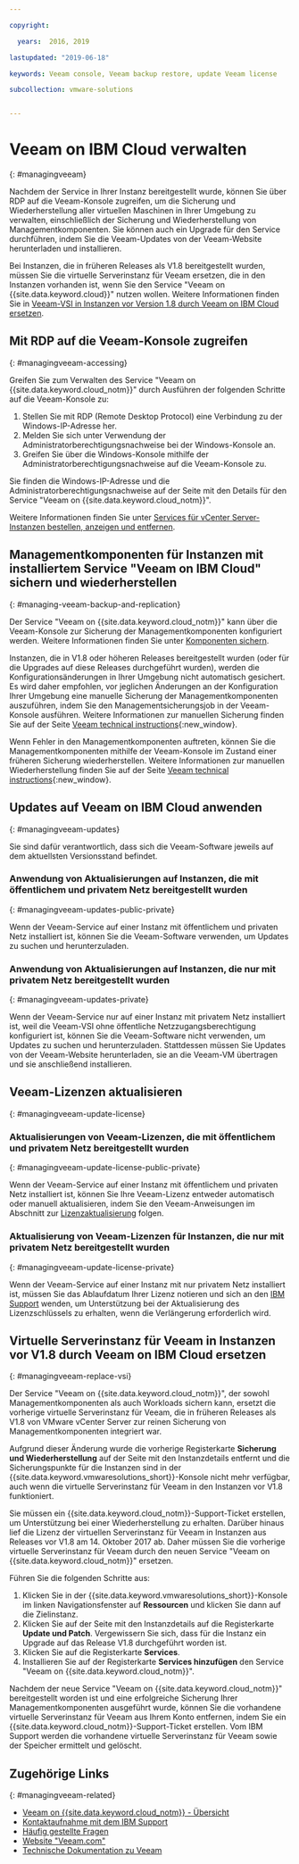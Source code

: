 ```yaml
---

copyright:

  years:  2016, 2019

lastupdated: "2019-06-18"

keywords: Veeam console, Veeam backup restore, update Veeam license

subcollection: vmware-solutions


---
```


# Veeam on IBM Cloud verwalten
{: #managingveeam}

Nachdem der Service in Ihrer Instanz bereitgestellt wurde, können Sie über RDP auf die Veeam-Konsole zugreifen, um die Sicherung und Wiederherstellung aller virtuellen Maschinen in Ihrer Umgebung zu verwalten, einschließlich der Sicherung und Wiederherstellung von Managementkomponenten. Sie können auch ein Upgrade für den Service durchführen, indem Sie die Veeam-Updates von der Veeam-Website herunterladen und installieren.

Bei Instanzen, die in früheren Releases als V1.8 bereitgestellt wurden, müssen Sie die virtuelle Serverinstanz für Veeam ersetzen, die in den Instanzen vorhanden ist, wenn Sie den Service "Veeam on {{site.data.keyword.cloud}}" nutzen wollen. Weitere Informationen finden Sie in [Veeam-VSI in Instanzen vor Version 1.8 durch Veeam on IBM Cloud ersetzen](/docs/services/vmwaresolutions/services?topic=vmware-solutions-managingveeam#managingveeam-replace-vsi).

## Mit RDP auf die Veeam-Konsole zugreifen
{: #managingveeam-accessing}

Greifen Sie zum Verwalten des Service "Veeam on {{site.data.keyword.cloud_notm}}" durch Ausführen der folgenden Schritte auf die Veeam-Konsole zu:
1. Stellen Sie mit RDP (Remote Desktop Protocol) eine Verbindung zu der Windows-IP-Adresse her.
2. Melden Sie sich unter Verwendung der Administratorberechtigungsnachweise bei der Windows-Konsole an.
3. Greifen Sie über die Windows-Konsole mithilfe der Administratorberechtigungsnachweise auf die Veeam-Konsole zu.

Sie finden die Windows-IP-Adresse und die Administratorberechtigungsnachweise auf der Seite mit den Details für den Service "Veeam on {{site.data.keyword.cloud_notm}}".

Weitere Informationen finden Sie unter [Services für vCenter Server-Instanzen bestellen, anzeigen und entfernen](/docs/services/vmwaresolutions/vcenter?topic=vmware-solutions-vc_addingremovingservices).

## Managementkomponenten für Instanzen mit installiertem Service "Veeam on IBM Cloud" sichern und wiederherstellen
{: #managing-veeam-backup-and-replication}

Der Service "Veeam on {{site.data.keyword.cloud_notm}}" kann über die Veeam-Konsole zur Sicherung der Managementkomponenten konfiguriert werden. Weitere Informationen finden Sie unter [Komponenten sichern](/docs/services/vmwaresolutions/archiref/solution?topic=vmware-solutions-solution_backingup).

Instanzen, die in V1.8 oder höheren Releases bereitgestellt wurden (oder für die Upgrades auf diese Releases durchgeführt wurden), werden die Konfigurationsänderungen in Ihrer Umgebung nicht automatisch gesichert. Es wird daher empfohlen, vor jeglichen Änderungen an der Konfiguration Ihrer Umgebung eine manuelle Sicherung der Managementkomponenten auszuführen, indem Sie den Managementsicherungsjob in der Veeam-Konsole ausführen. Weitere Informationen zur manuellen Sicherung finden Sie auf der Seite [Veeam technical instructions](https://helpcenter.veeam.com/backup/vsphere/scheduing_manual.html){:new_window}.

Wenn Fehler in den Managementkomponenten auftreten, können Sie die Managementkomponenten mithilfe der Veeam-Konsole im Zustand einer früheren Sicherung wiederherstellen. Weitere Informationen zur manuellen Wiederherstellung finden Sie auf der Seite [Veeam technical instructions]( https://helpcenter.veeam.com/backup/vsphere/performing_full_recovery.html){:new_window}.

## Updates auf Veeam on IBM Cloud anwenden
{: #managingveeam-updates}

Sie sind dafür verantwortlich, dass sich die Veeam-Software jeweils auf dem aktuellsten Versionsstand befindet.

### Anwendung von Aktualisierungen auf Instanzen, die mit öffentlichem und privatem Netz bereitgestellt wurden
{: #managingveeam-updates-public-private}

Wenn der Veeam-Service auf einer Instanz mit öffentlichem und privaten Netz installiert ist, können Sie die Veeam-Software verwenden, um Updates zu suchen und herunterzuladen.

### Anwendung von Aktualisierungen auf Instanzen, die nur mit privatem Netz bereitgestellt wurden
{: #managingveeam-updates-private}

Wenn der Veeam-Service nur auf einer Instanz mit privatem Netz installiert ist, weil die Veeam-VSI ohne öffentliche Netzzugangsberechtigung konfiguriert ist, können Sie die Veeam-Software nicht verwenden, um Updates zu suchen und herunterzuladen. Stattdessen müssen Sie Updates von der Veeam-Website herunterladen, sie an die Veeam-VM übertragen und sie anschließend installieren.

## Veeam-Lizenzen aktualisieren
{: #managingveeam-update-license}

### Aktualisierungen von Veeam-Lizenzen, die mit öffentlichem und privatem Netz bereitgestellt wurden
{: #managingveeam-update-license-public-private}

Wenn der Veeam-Service auf einer Instanz mit öffentlichem und privaten Netz installiert ist, können Sie Ihre Veeam-Lizenz entweder automatisch oder manuell aktualisieren, indem Sie den Veeam-Anweisungen im Abschnitt zur [Lizenzaktualisierung]( https://helpcenter.veeam.com/docs/backup/vsphere/license_update.html) folgen.

### Aktualisierung von Veeam-Lizenzen für Instanzen, die nur mit privatem Netz bereitgestellt wurden
{: #managingveeam-update-license-private}

Wenn der Veeam-Service auf einer Instanz mit nur privatem Netz installiert ist, müssen Sie das Ablaufdatum Ihrer Lizenz notieren und sich an den [IBM Support](/docs/services/vmwaresolutions/vmonic?topic=vmware-solutions-trbl_support) wenden, um Unterstützung bei der Aktualisierung des Lizenzschlüssels zu erhalten, wenn die Verlängerung erforderlich wird.

## Virtuelle Serverinstanz für Veeam in Instanzen vor V1.8 durch Veeam on IBM Cloud ersetzen
{: #managingveeam-replace-vsi}

Der Service "Veeam on {{site.data.keyword.cloud_notm}}", der sowohl Managementkomponenten als auch Workloads sichern kann, ersetzt die vorherige virtuelle Serverinstanz für Veeam, die in früheren Releases als V1.8 von VMware vCenter Server zur reinen Sicherung von Managementkomponenten integriert war.

Aufgrund dieser Änderung wurde die vorherige Registerkarte **Sicherung und Wiederherstellung** auf der Seite mit den Instanzdetails entfernt und die Sicherungspunkte für die Instanzen sind in der {{site.data.keyword.vmwaresolutions_short}}-Konsole nicht mehr verfügbar, auch wenn die virtuelle Serverinstanz für Veeam in den Instanzen vor V1.8 funktioniert.

Sie müssen ein {{site.data.keyword.cloud_notm}}-Support-Ticket erstellen, um Unterstützung bei einer Wiederherstellung zu erhalten. Darüber hinaus lief die Lizenz der virtuellen Serverinstanz für Veeam in Instanzen aus Releases vor V1.8 am 14. Oktober 2017 ab. Daher müssen Sie die vorherige virtuelle Serverinstanz für Veeam durch den neuen Service "Veeam on {{site.data.keyword.cloud_notm}}" ersetzen.

Führen Sie die folgenden Schritte aus:
1. Klicken Sie in der {{site.data.keyword.vmwaresolutions_short}}-Konsole im linken Navigationsfenster auf **Ressourcen** und klicken Sie dann auf die Zielinstanz.
2. Klicken Sie auf der Seite mit den Instanzdetails auf die Registerkarte **Update und Patch**. Vergewissern Sie sich, dass für die Instanz ein Upgrade auf das Release V1.8 durchgeführt worden ist.
3. Klicken Sie auf die Registerkarte **Services**.
4. Installieren Sie auf der Registerkarte **Services hinzufügen** den Service "Veeam on {{site.data.keyword.cloud_notm}}".

Nachdem der neue Service "Veeam on {{site.data.keyword.cloud_notm}}" bereitgestellt worden ist und eine erfolgreiche Sicherung Ihrer Managementkomponenten ausgeführt wurde, können Sie die vorhandene virtuelle Serverinstanz für Veeam aus Ihrem Konto entfernen, indem Sie ein {{site.data.keyword.cloud_notm}}-Support-Ticket erstellen. Vom IBM Support werden die vorhandene virtuelle Serverinstanz für Veeam sowie der Speicher ermittelt und gelöscht.

## Zugehörige Links
{: #managingveeam-related}

* [Veeam on {{site.data.keyword.cloud_notm}} - Übersicht](/docs/services/vmwaresolutions/services?topic=vmware-solutions-veeam_considerations)
* [Kontaktaufnahme mit dem IBM Support](/docs/services/vmwaresolutions/vmonic?topic=vmware-solutions-trbl_support)
* [Häufig gestellte Fragen](/docs/services/vmwaresolutions/vmonic?topic=vmware-solutions-faq)
* [Website "Veeam.com"](https://www.veeam.com/)
* [Technische Dokumentation zu Veeam](https://www.veeam.com/documentation-guides-datasheets.html)
